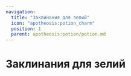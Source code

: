 ```yaml
---
navigation:
  title: "Заклинания для зелий"
  icon: "apotheosis:potion_charm"
  position: 1
  parent: apotheosis:potion/potion.md
---
```


# Заклинания для зелий

<SubPages />